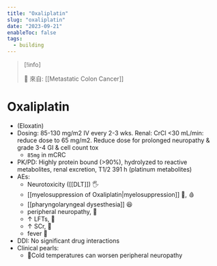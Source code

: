 ```yaml
---
title: "Oxaliplatin"
slug: "oxaliplatin"
date: "2023-09-21"
enableToc: false
tags:
  - building
---
```


> [!info]
>
> 🌱 來自: [[Metastatic Colon Cancer]]

# Oxaliplatin

- (Eloxatin)
- Dosing: 85-130 mg/m2 IV every 2-3 wks. Renal: CrCl <30 mL/min: reduce dose to 65 mg/m2. Reduce dose for prolonged neuropathy & grade 3-4 GI & cell count tox
  - `85mg` in mCRC
- PK/PD: Highly protein bound (>90%), hydrolyzed to reactive metabolites, renal excretion, T1/2 391 h (platinum metabolites)
- AEs:
  - Neurotoxicity ([[DLT]]) 🖐️
  - [[myelosuppression of Oxaliplatin|myelosuppression]] 󰒖, 🩸
  - [[pharyngolaryngeal dysesthesia]] 😆
  - peripheral neuropathy, 🤌
  - ↑ LFTs, 🥭
  - ↑ SCr, 🍌
  - fever 🤯
- DDI: No significant drug interactions
- Clinical pearls:
  - 🥶Cold temperatures can worsen peripheral neuropathy
